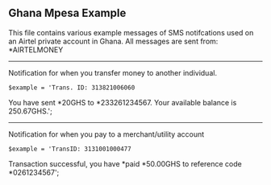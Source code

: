 
## Ghana Mpesa Example


This file contains various example messages of SMS notifcations used on an Airtel private account in Ghana.
All messages are sent from: *AIRTELMONEY

-----------------------------------
Notification for when you transfer money to another individual.

`$example = 'Trans. ID: 313821006060`

You have sent *20GHS to *233261234567.  Your available balance is 250.67GHS.';

-----------------------------------
Notification for when you pay to a merchant/utility account

`$example = 'TransID: 3131001000477`

Transaction successful, you have *paid *50.00GHS to reference code *0261234567';



